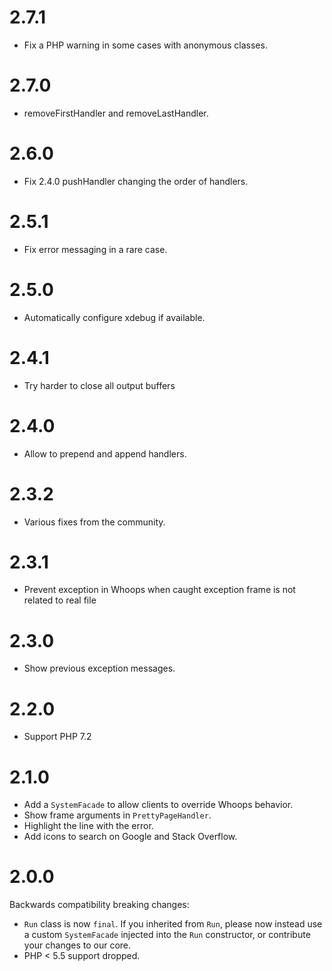 # 2.7.1

* Fix a PHP warning in some cases with anonymous classes.

# 2.7.0

* removeFirstHandler and removeLastHandler.

# 2.6.0

* Fix 2.4.0 pushHandler changing the order of handlers.

# 2.5.1

* Fix error messaging in a rare case.

# 2.5.0

* Automatically configure xdebug if available.

# 2.4.1

* Try harder to close all output buffers

# 2.4.0

* Allow to prepend and append handlers.

# 2.3.2

* Various fixes from the community.

# 2.3.1

* Prevent exception in Whoops when caught exception frame is not related to real file

# 2.3.0

* Show previous exception messages.

# 2.2.0

* Support PHP 7.2

# 2.1.0

* Add a `SystemFacade` to allow clients to override Whoops behavior.
* Show frame arguments in `PrettyPageHandler`.
* Highlight the line with the error.
* Add icons to search on Google and Stack Overflow.

# 2.0.0

Backwards compatibility breaking changes:

* `Run` class is now `final`. If you inherited from `Run`, please now instead use a custom `SystemFacade` injected into the `Run` constructor, or contribute your changes to our core.
* PHP < 5.5 support dropped.
